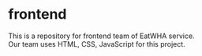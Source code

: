 # frontend

This is a repository for frontend team of EatWHA service.  
Our team uses HTML, CSS, JavaScript for this project.
